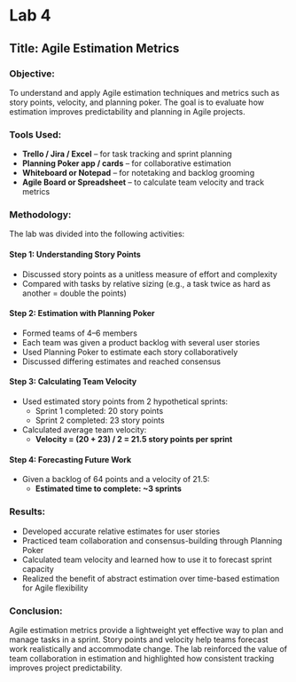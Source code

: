 # Lab 4

## Title: Agile Estimation Metrics

### Objective:
To understand and apply Agile estimation techniques and metrics such as story points, velocity, and planning poker. The goal is to evaluate how estimation improves predictability and planning in Agile projects.

### Tools Used:
- **Trello / Jira / Excel** – for task tracking and sprint planning
- **Planning Poker app / cards** – for collaborative estimation
- **Whiteboard or Notepad** – for notetaking and backlog grooming
- **Agile Board or Spreadsheet** – to calculate team velocity and track metrics

### Methodology:
The lab was divided into the following activities:

#### Step 1: Understanding Story Points
- Discussed story points as a unitless measure of effort and complexity
- Compared with tasks by relative sizing (e.g., a task twice as hard as another = double the points)

#### Step 2: Estimation with Planning Poker
- Formed teams of 4–6 members
- Each team was given a product backlog with several user stories
- Used Planning Poker to estimate each story collaboratively
- Discussed differing estimates and reached consensus

#### Step 3: Calculating Team Velocity
- Used estimated story points from 2 hypothetical sprints:
  - Sprint 1 completed: 20 story points
  - Sprint 2 completed: 23 story points
- Calculated average team velocity:
  - **Velocity = (20 + 23) / 2 = 21.5 story points per sprint**

#### Step 4: Forecasting Future Work
- Given a backlog of 64 points and a velocity of 21.5:
  - **Estimated time to complete: ~3 sprints**

### Results:
- Developed accurate relative estimates for user stories
- Practiced team collaboration and consensus-building through Planning Poker
- Calculated team velocity and learned how to use it to forecast sprint capacity
- Realized the benefit of abstract estimation over time-based estimation for Agile flexibility

### Conclusion:
Agile estimation metrics provide a lightweight yet effective way to plan and manage tasks in a sprint. Story points and velocity help teams forecast work realistically and accommodate change. The lab reinforced the value of team collaboration in estimation and highlighted how consistent tracking improves project predictability.